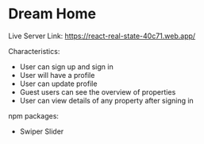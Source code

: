 # Dream Home

Live Server Link: https://react-real-state-40c71.web.app/

Characteristics: 
- User can sign up and sign in
- User will have a profile
- User can update profile
- Guest users can see the overview of properties
- User can view details of any property after signing in

npm packages: 
- Swiper Slider
